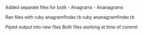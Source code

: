 Added separate files for both
    - Anagrams
    - Ananagrams

Ran files with 
     ruby anagramfinder.rb
     ruby ananagramfinder.rb

Piped output into new files
    Both files working at time of commit